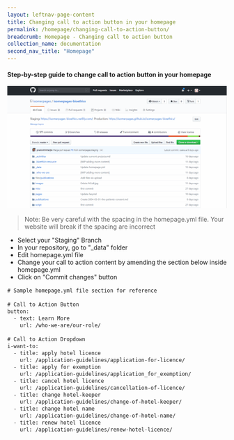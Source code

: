 ```yaml
---
layout: leftnav-page-content
title: Changing call to action button in your homepage
permalink: /homepage/changing-call-to-action-button/
breadcrumb: Homepage - Changing call to action button
collection_name: documentation
second_nav_title: "Homepage"
---
```

#### **Step-by-step guide to change call to action button in your homepage**
![Changing call to action button of your homepage](/images/resources/changing-content-of-your-homepage.gif)
> Note: Be very careful with the spacing in the homepage.yml file. Your website will break if the spacing are incorrect

* Select your "Staging" Branch
* In your repository, go to "_data" folder
* Edit homepage.yml file
* Change your call to action content by amending the section below inside homepage.yml
* Click on "Commit changes" button

```
# Sample homepage.yml file section for reference

# Call to Action Button
button:
  - text: Learn More
    url: /who-we-are/our-role/

# Call to Action Dropdown
i-want-to:
  - title: apply hotel licence
    url: /application-guidelines/application-for-licence/
  - title: apply for exemption
    url: /application-guidelines/application_for_exemption/
  - title: cancel hotel licence
    url: /application-guidelines/cancellation-of-licence/
  - title: change hotel-keeper
    url: /application-guidelines/change-of-hotel-keeper/
  - title: change hotel name
    url: /application-guidelines/change-of-hotel-name/
  - title: renew hotel licence
    url: /application-guidelines/renew-hotel-licence/

```
